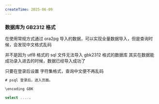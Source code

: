 ```yaml
---
createTime: 2025-06-09
---
```

### 数据库为 GB2312 格式

在使用常规方式通过 ora2pg 导入的数据，可以实现全量数据导入，但是查询时候，会发现中文格式乱码

并不是因为 utf8 格式的 sql 文件无法导入 gbk2312 格式的数据库
其实在数据能成功录入进去的时候，数据已经导入成功了

只要在登录后设置 字符集格式，查询中文便不再乱码


```sql
# psql 登录后，进入页面。

\encoding GBK

select .....
```